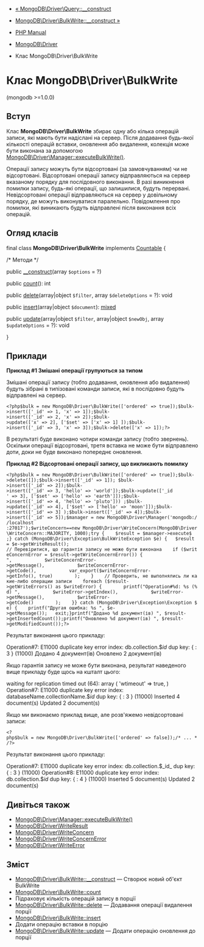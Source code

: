 - [« MongoDB\Driver\Query::\_\_construct](mongodb-driver-query.construct.md)
- [MongoDB\Driver\BulkWrite::\_\_construct »](mongodb-driver-bulkwrite.construct.md)

- [PHP Manual](index.md)
- [MongoDB\Driver](book.mongodb.md)
- Клас MongoDB\Driver\BulkWrite

# Клас MongoDB\Driver\BulkWrite

(mongodb \>=1.0.0)

## Вступ

Клас **MongoDB\Driver\BulkWrite** збирає одну або кілька операцій
записи, які мають бути надіслані на сервер. Після додавання
будь-якої кількості операцій вставки, оновлення або видалення, колекція
може бути виконана за допомогою
[MongoDB\Driver\Manager::executeBulkWrite()](mongodb-driver-manager.executebulkwrite.md).

Операції запису можуть бути відсортовані (за замовчуванням) чи не
відсортовані. Відсортовані операції запису відправляються на сервер
вказаному порядку для послідовного виконання. В разі
виникнення помилки запису, будь-які операції, що залишилися, будуть перервані.
Невідсортовані операції відправляються на сервер у довільному
порядку, де можуть виконуватися паралельно. Повідомлення про помилки,
які виникають будуть відправлені після виконання всіх операцій.

## Огляд класів

final class **MongoDB\Driver\BulkWrite** implements
[Countable](class.countable.md) {

/\* Методи \*/

public [\_\_construct](mongodb-driver-bulkwrite.construct.md)(array
`$options` = ?)

public [count](mongodb-driver-bulkwrite.count.md)(): int

public [delete](mongodb-driver-bulkwrite.delete.md)(array\|object
`$filter`, array `$deleteOptions` = ?): void

public [insert](mongodb-driver-bulkwrite.insert.md)(array\|object
`$document`):
[mixed](language.types.declarations.md#language.types.declarations.mixed)

public [update](mongodb-driver-bulkwrite.update.md)(array\|object
`$filter`, array\|object `$newObj`, array `$updateOptions` = ?): void

}

## Приклади

**Приклад #1 Змішані операції групуються за типом**

Змішані операції запису (тобто додавання, оновлення або видалення)
будуть зібрані в типізовані команди записи, які в
послідовно будуть відправлені на сервер.

` <?php$bulk = new MongoDB\Driver\BulkWrite(['ordered' => true]);$bulk->insert(['_id' => 1, 'x' => 1]);$bulk- >insert(['_id' => 2, 'x' => 2]);$bulk->update(['x' => 2], ['$set' => ['x' => 1] ]);$bulk->insert(['_id' => 3, 'x' => 3]);$bulk->delete(['x' => 1]);?> `

В результаті буде виконано чотири команди запису (тобто звернень).
Оскільки операції відсортовані, третя вставка не може бути
відправлено доти, доки не буде виконано попереднє оновлення.

**Приклад #2 Відсортовані операції запису, що викликають помилку**

` <?php$bulk = new MongoDB\Driver\BulkWrite(['ordered' => true]);$bulk->delete([]);$bulk->insert(['_id' => 1]); $bulk->insert(['_id' => 2]);$bulk->insert(['_id' => 3, 'hello' => 'world']);$bulk->update(['_id ' => 3], ['$set' => ['hello' => 'earth']]);$bulk->insert(['_id' => 4, 'hello' => 'pluto'])) ;$bulk->update(['_id' => 4], ['$set' => ['hello' => 'moon']]);$bulk->insert(['_id' => 3] );$bulk->insert(['_id' => 4]);$bulk->insert(['_id' => 5]);$manager = new MongoDB\Driver\Manager('mongodb://localhost :27017');$writeConcern==new MongoDB\Driver\WriteConcern(MongoDB\Driver\WriteConcern::MAJORITY, 1000);try {    $result = $manager->execute$ ;} catch (MongoDB\Driver\Exception\BulkWriteException $e) {   $result = $e->getWriteResult(); // Перевіритися, що гарантія запису не може бути виконана    if ($writeConcernError = $result->getWriteConcernError()) {            
",            $writeConcernError->getMessage(),            $writeConcernError->getCode(),            var_export($writeConcernError->getInfo(), true)        );    }    // Проверить, не выполнялись ли какие-либо операции записи    foreach ($result- >getWriteErrors() as $writeError) {        printf("Operation#%d: %s (%d)
",            $writeError->getIndex(),            $writeError->getMessage(),            $writeError->getCode()        );    }} catch (MongoDB\Driver\Exception\Exception $e) {    printf("Другая ошибка: %s
", $e->getMessage());   exit;}printf("Додано %d документ(ів)
", $result->getInsertedCount());printf("Оновлено %d документ(ів)
", $result->getModifiedCount());?> `

Результат виконання цього прикладу:

Operation#7: E11000 duplicate key error index: db.collection.$_id_ dup key: { : 3 } (11000)
Додано 4 документ(ів)
Оновлено 2 документ(ів)

Якщо гарантія запису не може бути виконана, результат наведеного вище
прикладу буде щось на кшталт цього:

waiting for replication timed out (64): array (
'wtimeout' => true,
)
Operation#7: E11000 duplicate key error index: databaseName.collectionName.$_id_ dup key: { : 3 } (11000)
Inserted 4 document(s)
Updated 2 document(s)

Якщо ми виконаємо приклад вище, але розв'яжемо невідсортовані записи:

` <?php$bulk = new MongoDB\Driver\BulkWrite(['ordered' => false]);/* ... */?> `

Результат виконання цього прикладу:

Operation#7: E11000 duplicate key error index: db.collection.$_id_ dup key: { : 3 } (11000)
Operation#8: E11000 duplicate key error index: db.collection.$_id_ dup key: { : 4 } (11000)
Inserted 5 document(s)
Updated 2 document(s)

## Дивіться також

- [MongoDB\Driver\Manager::executeBulkWrite()](mongodb-driver-manager.executebulkwrite.md)
- [MongoDB\Driver\WriteResult](class.mongodb-driver-writeresult.md)
- [MongoDB\Driver\WriteConcern](class.mongodb-driver-writeconcern.md)
- [MongoDB\Driver\WriteConcernError](class.mongodb-driver-writeconcernerror.md)
- [MongoDB\Driver\WriteError](class.mongodb-driver-writeerror.md)

## Зміст

- [MongoDB\Driver\BulkWrite::\_\_construct](mongodb-driver-bulkwrite.construct.md)
— Створює новий об'єкт BulkWrite
- [MongoDB\Driver\BulkWrite::count](mongodb-driver-bulkwrite.count.md)
- Підраховує кількість операцій запису в порції
- [MongoDB\Driver\BulkWrite::delete](mongodb-driver-bulkwrite.delete.md)
— Додавання операції видалення порції
- [MongoDB\Driver\BulkWrite::insert](mongodb-driver-bulkwrite.insert.md)
- Додати операцію вставки в порцію
- [MongoDB\Driver\BulkWrite::update](mongodb-driver-bulkwrite.update.md)
— Додати операцію оновлення до порції
